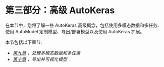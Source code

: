 

# 第三部分：高级 AutoKeras

在本节中，您将了解一些 AutoKeras 高级概念，包括使用多模态数据和多任务、使用 AutoModel 定制模型、导出/部署模型以及使用 AutoKeras 扩展。

本节包括以下章节:

*   [*第九章*](B16953_09_Final_PG_ePub.xhtml#_idTextAnchor129) *，处理多模态数据和多任务*
*   [*第十章*](B16953_10_Final_PG_ePub.xhtml#_idTextAnchor140) *，导出并可视化模型*